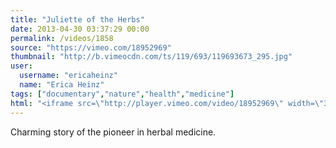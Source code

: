 ```yaml
---
title: "Juliette of the Herbs"
date: 2013-04-30 03:37:29 00:00
permalink: /videos/1858
source: "https://vimeo.com/18952969"
thumbnail: "http://b.vimeocdn.com/ts/119/693/119693673_295.jpg"
user:
  username: "ericaheinz"
  name: "Erica Heinz"
tags: ["documentary","nature","health","medicine"]
html: "<iframe src=\"http://player.vimeo.com/video/18952969\" width=\"320\" height=\"240\" frameborder=\"0\" webkitAllowFullScreen mozallowfullscreen allowFullScreen></iframe>"
---
```


Charming story of the pioneer in herbal medicine.